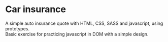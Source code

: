# Car insurance
A simple auto insurance quote with HTML, CSS, SASS and javascript, using prototypes.    
Basic exercise for practicing javascript in DOM with a simple design.


